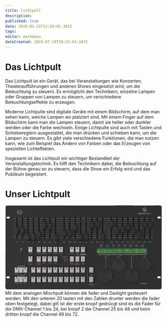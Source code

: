 ```yaml
---
title: lichtpult
description: 
published: true
date: 2025-01-22T12:29:01.361Z
tags: 
editor: markdown
dateCreated: 2023-07-29T19:22:54.347Z
---
```


# Das Lichtpult
Das Lichtpult ist ein Gerät, das bei Veranstaltungen wie Konzerten, Theateraufführungen und anderen Shows eingesetzt wird, um die Beleuchtung zu steuern. 
Es ermöglicht den Technikern, einzelne Lampen oder Gruppen von Lampen zu steuern, um verschiedene Beleuchtungseffekte zu erzeugen.

Moderne Lichtpulte sind digitale Geräte mit einem Bildschirm, auf dem man sehen kann, welche Lampen wo platziert sind. 
Mit einem Finger auf dem Bildschirm kann man die Lampen steuern, damit sie heller oder dunkler werden oder die Farbe wechseln.
Einige Lichtpulte sind auch mit Tasten und Schiebereglern ausgestattet, die man drücken und schieben kann, um die Lampen zu steuern. 
Es gibt viele verschiedene Funktionen, die man nutzen kann, wie zum Beispiel das Ändern von Farben oder das Erzeugen von speziellen Lichteffekten.

Insgesamt ist das Lichtpult ein wichtiger Bestandteil der Veranstaltungstechnik. 
Es hilft den Technikern dabei, die Beleuchtung auf der Bühne genau so zu steuern, dass die Show ein Erfolg wird und das Publikum begeistert.
# Unser Lichtpult
![lichtpult.jpeg](/lichtpult.jpeg)
Mit dem analogen Mischpult können die fader und  Daslight gesteuert werden.
Mit den unteren 20 tasten mit den Zahlen drunter werden die fader oben festgelegt, dabei gilt ist der erste knopf gedrücgt sind es die Fader für die DMX-Channel 1 bis 24, bei knopf 2 die Channel 25 bis 48 und beim dritten knopf die Channel 49 bis 72.